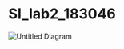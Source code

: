 # SI_lab2_183046
![Untitled Diagram](https://user-images.githubusercontent.com/63360948/84567339-4e538a80-ad78-11ea-9c51-9fbe52f6d6b0.jpg)
